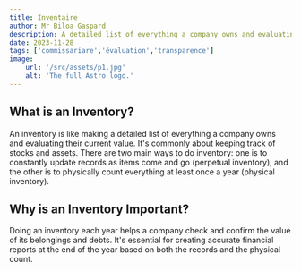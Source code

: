 ```yaml
---
title: Inventaire
author: Mr Biloa Gaspard
description: A detailed list of everything a company owns and evaluating their current value...
date: 2023-11-28
tags: ['commissariare','évaluation','transparence']
image:
    url: '/src/assets/p1.jpg'
    alt: 'The full Astro logo.'
---
```



## What is an Inventory?

An inventory is like making a detailed list of everything a company owns and evaluating their current value. It's commonly about keeping track of stocks and assets.
There are two main ways to do inventory: one is to constantly update records as items come and go (perpetual inventory), and the other is to physically count everything at least once a year (physical inventory).

## Why is an Inventory Important?

Doing an inventory each year helps a company check and confirm the value of its belongings and debts. It's essential for creating accurate financial reports at the end of the year based on both the records and the physical count.